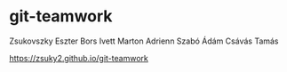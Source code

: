 # git-teamwork
 
Zsukovszky Eszter
Bors Ivett
Marton Adrienn
Szabó Ádám
Csávás Tamás

https://zsuky2.github.io/git-teamwork
